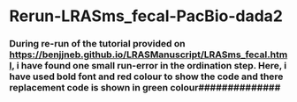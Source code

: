 # Rerun-LRASms_fecal-PacBio-dada2
### During re-run of the tutorial provided on https://benjjneb.github.io/LRASManuscript/LRASms_fecal.html, i have found one small run-error in the ordination step. Here, i have used bold font and red colour to show the code and there replacement code is shown in green colour##############
